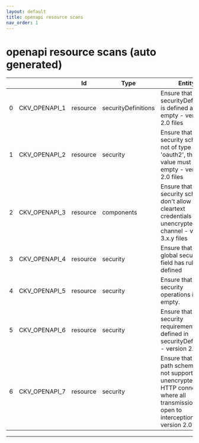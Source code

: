 ```yaml
---
layout: default
title: openapi resource scans
nav_order: 1
---
```


# openapi resource scans (auto generated)

|    |               | Id       | Type                | Entity                                                                                                                                       | Policy   | IaC                                                                                                                       |
|----|---------------|----------|---------------------|----------------------------------------------------------------------------------------------------------------------------------------------|----------|---------------------------------------------------------------------------------------------------------------------------|
|  0 | CKV_OPENAPI_1 | resource | securityDefinitions | Ensure that securityDefinitions is defined and not empty - version 2.0 files                                                                 | OpenAPI  | https://github.com/bridgecrewio/checkov/tree/master/checkov/openapi/checks/resource/v2/SecurityDefinitions.py             |
|  1 | CKV_OPENAPI_2 | resource | security            | Ensure that if the security scheme is not of type 'oauth2', the array value must be empty - version 2.0 files                                | OpenAPI  | https://github.com/bridgecrewio/checkov/tree/master/checkov/openapi/checks/resource/v2/Oauth2SecurityRequirement.py       |
|  2 | CKV_OPENAPI_3 | resource | components          | Ensure that security schemes don't allow cleartext credentials over unencrypted channel - version 3.x.y files                                | OpenAPI  | https://github.com/bridgecrewio/checkov/tree/master/checkov/openapi/checks/resource/v3/CleartextOverUnencryptedChannel.py |
|  3 | CKV_OPENAPI_4 | resource | security            | Ensure that the global security field has rules defined                                                                                      | OpenAPI  | https://github.com/bridgecrewio/checkov/tree/master/checkov/openapi/checks/resource/generic/GlobalSecurityFieldIsEmpty.py |
|  4 | CKV_OPENAPI_5 | resource | security            | Ensure that security operations is not empty.                                                                                                | OpenAPI  | https://github.com/bridgecrewio/checkov/tree/master/checkov/openapi/checks/resource/generic/SecurityOperations.py         |
|  5 | CKV_OPENAPI_6 | resource | security            | Ensure that security requirement defined in securityDefinitions - version 2.0 files                                                          | OpenAPI  | https://github.com/bridgecrewio/checkov/tree/master/checkov/openapi/checks/resource/v2/SecurityRequirement.py             |
|  6 | CKV_OPENAPI_7 | resource | security            | Ensure that the path scheme does not support unencrypted HTTP connection where all transmissions are open to interception- version 2.0 files | OpenAPI  | https://github.com/bridgecrewio/checkov/tree/master/checkov/openapi/checks/resource/v2/PathSchemeDefineHTTP.py            |


---


